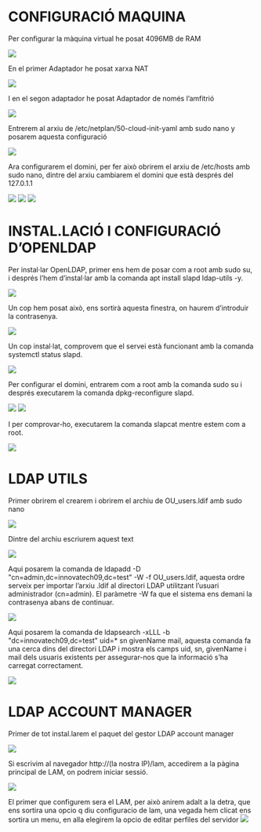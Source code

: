 # CONFIGURACIÓ MAQUINA  
Per configurar la màquina virtual he posat 4096MB de RAM  

![](img/image1.png)

En el primer Adaptador he posat xarxa NAT  

![](img/image2.png)

I en el segon adaptador he posat Adaptador de només l’amfitrió  

![](img/image3.png)

Entrerem al arxiu de /etc/netplan/50-cloud-init-yaml amb sudo nano y posarem aquesta configuració  

![](img/image4.png)

Ara configurarem el domini, per fer això obrirem el arxiu de /etc/hosts amb sudo nano, dintre del arxiu cambiarem el domini que està després del 127.0.1.1  

![](img/image5.png)
![](img/image6.png)
![](img/image7.png)

# INSTAL.LACIÓ I CONFIGURACIÓ D’OPENLDAP  

Per instal·lar OpenLDAP, primer ens hem de posar com a root amb sudo su, i després l’hem d’instal·lar amb la comanda apt install slapd ldap-utils -y.  

![](img/image8.png)

Un cop hem posat això, ens sortirà aquesta finestra, on haurem d’introduir la contrasenya.  

![](img/image9.png)

Un cop instal·lat, comprovem que el servei està funcionant amb la comanda systemctl status slapd.  

![](img/image10.png)

Per configurar el domini, entrarem com a root amb la comanda sudo su i després executarem la comanda dpkg-reconfigure slapd.  

![](img/image11.png)
![](img/image12.png)

I per comprovar-ho, executarem la comanda slapcat mentre estem com a root.  

![](img/image13.png)

# LDAP UTILS
Primer obrirem el crearem i obrirem el archiu de OU_users.ldif amb sudo nano

![](img/image14.png)

Dintre del archiu escriurem aquest text

![](img/image15.png)

Aqui posarem la comanda de ldapadd -D "cn=admin,dc=innovatech09,dc=test" -W -f OU_users.ldif, aquesta ordre serveix per importar l’arxiu .ldif al directori LDAP utilitzant l’usuari administrador (cn=admin). El paràmetre -W fa que el sistema ens demani la contrasenya abans de continuar.

![](img/image16.png)

Aqui posarem la comanda de ldapsearch -xLLL -b "dc=innovatech09,dc=test" uid=* sn givenName mail, aquesta comanda fa una cerca dins del directori LDAP i mostra els camps uid, sn, givenName i mail dels usuaris existents per assegurar-nos que la informació s’ha carregat correctament.

![](img/image17.png)

# LDAP ACCOUNT MANAGER
Primer de tot instal.larem el paquet del gestor LDAP account manager

![](img/image18.png)

Si escrivim al navegador http://(la nostra IP)/lam, accedirem a la pàgina principal de LAM, on podrem iniciar sessió.

![](img/image19.png)

El primer que configurem sera el LAM, per això anirem adalt a la detra, que ens sortira una opcio q diu configuracio de lam, una vegada hem clicat ens sortira un menu, en alla elegirem la opcio de editar perfiles del servidor
![](img/image20.png)







